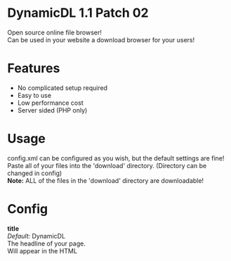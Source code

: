 # DynamicDL 1.1 Patch 02
Open source online file browser!  
Can be used in your website a download browser for your users!
# Features
* No complicated setup required
* Easy to use
* Low performance cost
* Server sided (PHP only)
# Usage
config.xml can be configured as you wish, but the default settings are fine!  
Paste all of your files into the 'download' directory. (Directory can be changed in config)  
**Note:** ALL of the files in the 'download' directory are downloadable!

# Config  
**title**  
  *Default:* DynamicDL  
  The headline of your page.  
  Will appear in the HTML <title> and as the headline of the site.  
 
**root**  
  *Default:* download  
  The root directory of your downloadables.  
    
**bytefactor**  
  *Default:* 2  
  How the file size should be displayed.
  0: *Byte*, 1: *KB*, 2: *MB*, 3: *GB*  
  
**decimal_points**  
  *Default:* 2  
  The amount of decimal points of the file size.  
  
# Installation:
* Download all of the files
* Copy the files to your webspace
* Create a link to dyndl.php
* Put all of your files into the 'download' directory
* Done!  
Wasn't that complicated, was it?

# Changelog:
### v1.0
*First release*
### v1.1
*Changed config.xml arguments*
### v1.1 Patch 01
*Fixed major bugs that broke folder structures*
### v1.1 Patch 02
*Fixed bug that didn't add the path of the subdirectory into the download URL*
